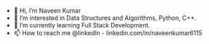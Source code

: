 - 👋 Hi, I’m Naveen Kumar
- 👀 I’m interested in Data Structures and Algorithms, Python, C++. 
- 🌱 I’m currently learning Full Stack Development.
- 📫 How to reach me @linkedIn - linkedin.com/in/naveenkumar6115

<!---
demon6115/demon6115 is a ✨ special ✨ repository because its `README.md` (this file) appears on your GitHub profile.
You can click the Preview link to take a look at your changes.
--->

